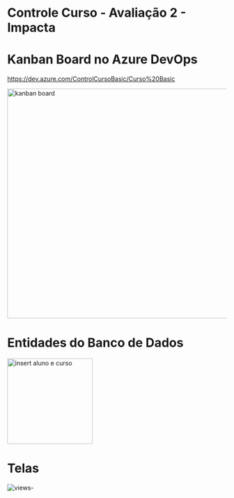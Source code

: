 # Controle Curso - Avaliação 2 - Impacta

# Kanban Board no Azure DevOps

https://dev.azure.com/ControlCursoBasic/Curso%20Basic

<img width="527" alt="kanban board" src="https://github.com/Julia-M-Amaral/controle-curso/assets/86810274/bb51140e-d72f-40d9-9b3f-2f74448c2c4d">

# Entidades do Banco de Dados

<img width="196" alt="insert aluno e curso" src="https://github.com/Julia-M-Amaral/controle-curso/assets/86810274/94f8a2a6-dce8-4298-8645-c3ad6e3f6612">



# Telas

![views-](https://github.com/Julia-M-Amaral/controle-curso/assets/86810274/ec8756a7-7b3d-4f64-a748-c4a5799ad8c9)
